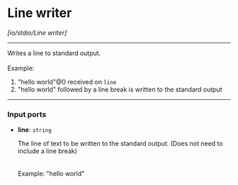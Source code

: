# Line writer

_[io/stdio/Line writer]_

---

Writes a line to standard output.<br>
<br>
Example:<br>
1. "hello world"@0 received on `line`<br>
2. "hello world" followed by a line break is written to the standard output <br>

---

### Input ports

* __line__: ` string `


    The line of text to be written to the standard output. (Does not need to include a line break)<br>
    <br>
    <br>
    Example: "hello world"<br>

